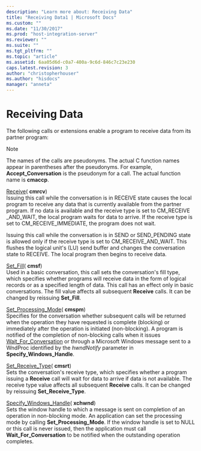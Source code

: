 ```yaml
---
description: "Learn more about: Receiving Data"
title: "Receiving Data1 | Microsoft Docs"
ms.custom: ""
ms.date: "11/30/2017"
ms.prod: "host-integration-server"
ms.reviewer: ""
ms.suite: ""
ms.tgt_pltfrm: ""
ms.topic: "article"
ms.assetid: 6aa05d6d-c0a7-400a-9c6d-846c7c23e230
caps.latest.revision: 3
author: "christopherhouser"
ms.author: "hisdocs"
manager: "anneta"
---
```

# Receiving Data
The following calls or extensions enable a program to receive data from its partner program:  
  
> [!NOTE]
>  The names of the calls are pseudonyms. The actual C function names appear in parentheses after the pseudonyms. For example, **Accept_Conversation** is the pseudonym for a call. The actual function name is **cmaccp**.  
  
 [Receive](./receive-cpi-c-2.md)( **cmrcv**)  
 Issuing this call while the conversation is in RECEIVE state causes the local program to receive any data that is currently available from the partner program. If no data is available and the receive type is set to CM_RECEIVE _AND_WAIT, the local program waits for data to arrive. If the receive type is set to CM_RECEIVE_IMMEDIATE, the program does not wait.  
  
 Issuing this call while the conversation is in SEND or SEND_PENDING state is allowed only if the receive type is set to CM_RECEIVE_AND_WAIT. This flushes the logical unit's (LU) send buffer and changes the conversation state to RECEIVE. The local program then begins to receive data.  
  
 [Set_Fill](./set-fill-cpi-c-1.md)( **cmsf**)  
 Used in a basic conversation, this call sets the conversation's fill type, which specifies whether programs will receive data in the form of logical records or as a specified length of data. This call has an effect only in basic conversations. The fill value affects all subsequent **Receive** calls. It can be changed by reissuing **Set_Fill**.  
  
 [Set_Processing_Mode](./set-processing-mode-cpi-c-2.md)( **cmspm**)  
 Specifies for the conversation whether subsequent calls will be returned when the operation they have requested is complete (blocking) or immediately after the operation is initiated (non-blocking). A program is notified of the completion of non-blocking calls when it issues [Wait_For_Conversation](./wait-for-conversation-cpi-c-1.md) or through a Microsoft Windows message sent to a WndProc identified by the *hwndNotify* parameter in **Specify_Windows_Handle**.  
  
 [Set_Receive_Type](./set-receive-type-cpi-c-2.md)( **cmsrt**)  
 Sets the conversation's receive type, which specifies whether a program issuing a **Receive** call will wait for data to arrive if data is not available. The receive type value affects all subsequent **Receive** calls. It can be changed by reissuing **Set_Receive_Type**.  
  
 [Specify_Windows_Handle](./specify-windows-handle-cpi-c-2.md)( **xchwnd**)  
 Sets the window handle to which a message is sent on completion of an operation in non-blocking mode. An application can set the processing mode by calling **Set_Processing_Mode**. If the window handle is set to NULL or this call is never issued, then the application must call **Wait_For_Conversation** to be notified when the outstanding operation completes.
